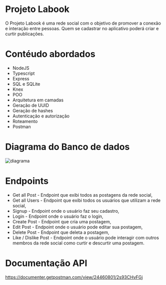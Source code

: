 # Projeto Labook

O Projeto  Labook é uma rede social com o objetivo de promover a conexão e interação entre pessoas. Quem se cadastrar no aplicativo poderá criar e curtir publicações.

# Contéudo abordados
- NodeJS
- Typescript
- Express
- SQL e SQLite
- Knex
- POO
- Arquitetura em camadas
- Geração de UUID
- Geração de hashes
- Autenticação e autorização
- Roteamento
- Postman

# Diagrama do Banco de dados
![diagrama](https://user-images.githubusercontent.com/111310311/219969478-ac3753ae-763a-4a79-a75d-bde87f218365.png)


# 

# Endpoints 
- Get all Post - Endpoint que exibi todos as postagens da rede social,
- Get all Users - Endpoint que exibi todos os usuários que utilizam a rede social,
- Signup - Endpoint onde o usuário faz seu cadastro, 
- Login - Endpoint  onde o usuário faz o login,
- Create Post - Endpoint que cria uma postagem, 
- Edit Post - Endpoint onde o usuário pode editar sua postagem,
- Delete Post - Endpoint que deleta a postagem,
- Like / Dislike Post - Endpoint onde o usuário pode interagir com  outros membros da rede social como curtir e descurtir uma postagem.
 
 # Documentação API
https://documenter.getpostman.com/view/24460801/2s93CHvFGj
